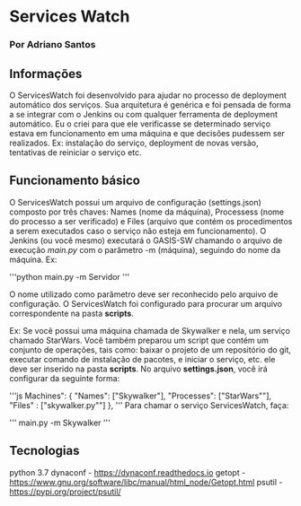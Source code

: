 #  Services Watch
### Por Adriano Santos

## Informações

O ServicesWatch foi desenvolvido para ajudar no processo de deployment automático dos serviços. Sua arquitetura é genérica e foi pensada de forma a se integrar com o Jenkins ou com qualquer ferramenta de deployment automático. Eu o criei para que ele verificasse se determinado serviço estava em funcionamento em uma máquina e que decisões pudessem ser realizados. Ex: instalação do serviço, deployment de novas versão, tentativas de reiniciar o serviço etc.

## Funcionamento básico

O ServicesWatch possui um arquivo de configuração (settings.json) composto por três chaves: Names (nome da máquina), Processess (nome do processo a ser verificado) e Files (arquivo que contém os procedimentos a serem executados caso o serviço não esteja em funcionamento).
O Jenkins (ou você mesmo) executará o GASIS-SW chamando o arquivo de execução *main.py* com o parâmetro -m (máquina), seguindo do nome da máquina. Ex:

'''python
main.py -m Servidor
'''

O nome utilizado como parâmetro deve ser reconhecido pelo arquivo de configuração. O ServicesWatch foi configurado para procurar um arquivo correspondente na pasta **scripts**. 

Ex: Se você possui uma máquina chamada de Skywalker e nela, um serviço chamado StarWars. Você também preparou um script que contém um conjunto de operações, tais como: baixar o projeto de um repositório do git, executar comando de instalação de pacotes, e iniciar o serviço, etc. ele deve ser inserido na pasta **scripts**.
No arquivo **settings.json**, você irá configurar da seguinte forma:

'''js
Machines": { 
            "Names": ["Skywalker"], 
            "Processes": ["StarWars""],
            "Files" : ["skywalker.py""]
        },
'''
Para chamar o serviço ServicesWatch, faça:

'''
main.py -m Skywalker
'''

## Tecnologias

python 3.7
dynaconf - https://dynaconf.readthedocs.io
getopt - https://www.gnu.org/software/libc/manual/html_node/Getopt.html
psutil - https://pypi.org/project/psutil/
